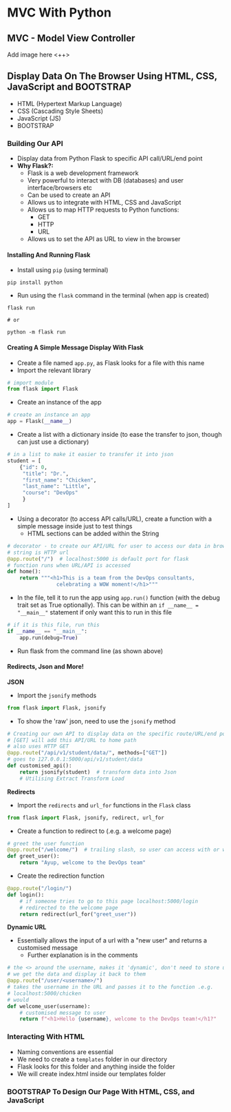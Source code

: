 # MVC With Python


## MVC - Model View Controller

Add image here
<++>
## Display Data On The Browser Using HTML, CSS, JavaScript and BOOTSTRAP

* HTML (Hypertext Markup Language)
* CSS (Cascading Style Sheets)
* JavaScript (JS)
* BOOTSTRAP


### Building Our API

* Display data from Python Flask to specific API call/URL/end point
* **Why Flask?:**
	* Flask is a web development framework
	* Very powerful to interact with DB (databases) and user interface/browsers etc
	* Can be used to create an API
	* Allows us to integrate with HTML, CSS and JavaScript
	* Allows us to map HTTP requests to Python functions:
		* GET
		* HTTP
		* URL
	* Allows us to set the API as URL to view in the browser

#### Installing And Running Flask

* Install using `pip` (using terminal)
```
pip install python
```
* Run using the `flask` command in the terminal (when app is created)
```
flask run

# or

python -m flask run
```

#### Creating A Simple Message Display With Flask

* Create a file named `app.py`, as Flask looks for a file with this name
* Import the relevant library
```python
# import module
from flask import Flask
```

* Create an instance of the app
```python
# create an instance an app
app = Flask(__name__)
```

* Create a list with a dictionary inside (to ease the transfer to json, though can just use a dictionary)
```python
# in a list to make it easier to transfer it into json
student = [
    {"id": 0,
     "title": "Dr.",
     "first_name": "Chicken",
     "last_name": "Little",
     "course": "DevOps"
     }
]
```

* Using a decorator (to access API calls/URL), create a function with a simple message inside just to test things
	* HTML sections can be added within the String
```python
# decorator - to create our API/URL for user to access our data in browser
# string is HTTP url
@app.route("/")  # localhost:5000 is default port for flask
# function runs when URL/API is accessed
def home():
    return """<h1>This is a team from the DevOps consultants,
                celebrating a WOW moment!</h1>"""
```

* In the file, tell it to run the app using `app.run()` function (with the debug trait set as True optionally). This can be within an `if __name__ = "__main__"` statement if only want this to run in this file
```python
# if it is this file, run this
if __name__ == "__main__":
    app.run(debug=True)
```

* Run flask from the command line (as shown above)

#### Redirects, Json and More!

**JSON**
* Import the `jsonify` methods
```python
from flask import Flask, jsonify
```

* To show the 'raw' json, need to use the `jsonify` method
```python
# Creating our own API to display data on the specific route/URL/end point/API
# [GET] will add this API/URL to home path
# also uses HTTP GET
@app.route("/api/v1/student/data/", methods=["GET"])
# goes to 127.0.0.1:5000/api/v1/student/data
def customised_api():
    return jsonify(student)  # transform data into Json
    # Utilising Extract Transform Load
```

**Redirects**
* Import the `redirects` and `url_for` functions in the `Flask` class
```python
from flask import Flask, jsonify, redirect, url_for
```

* Create a function to redirect to (.e.g. a welcome page)
```python
# greet the user function
@app.route("/welcome/")  # trailing slash, so user can access with or without on URL
def greet_user():
    return "Ayup, welcome to the DevOps team"
```

* Create the redirection function
```python
@app.route("/login/")
def login():
    # if someone tries to go to this page localhost:5000/login
    # redirected to the welcome page
    return redirect(url_for("greet_user"))
```

**Dynamic URL**

* Essentially allows the input of a url with a "new user" and returns a customised message
	* Further explanation is in the comments
```python
# the <> around the username, makes it 'dynamic', don't need to store username
# we get the data and display it back to them
@app.route("/user/<username>/")
# takes the username in the URL and passes it to the function .e.g.
# localhost:5000/chicken
# would
def welcome_user(username):
    # customised message to user
    return f"<h1>Hello {username}, welcome to the DevOps team!</h1?"
```

### Interacting With HTML

* Naming conventions are essential
* We need to create a `templates` folder in our directory
* Flask looks for this folder and anything inside the folder
* We will create index.html inside our templates folder

### BOOTSTRAP To Design Our Page With HTML, CSS, and JavaScript
